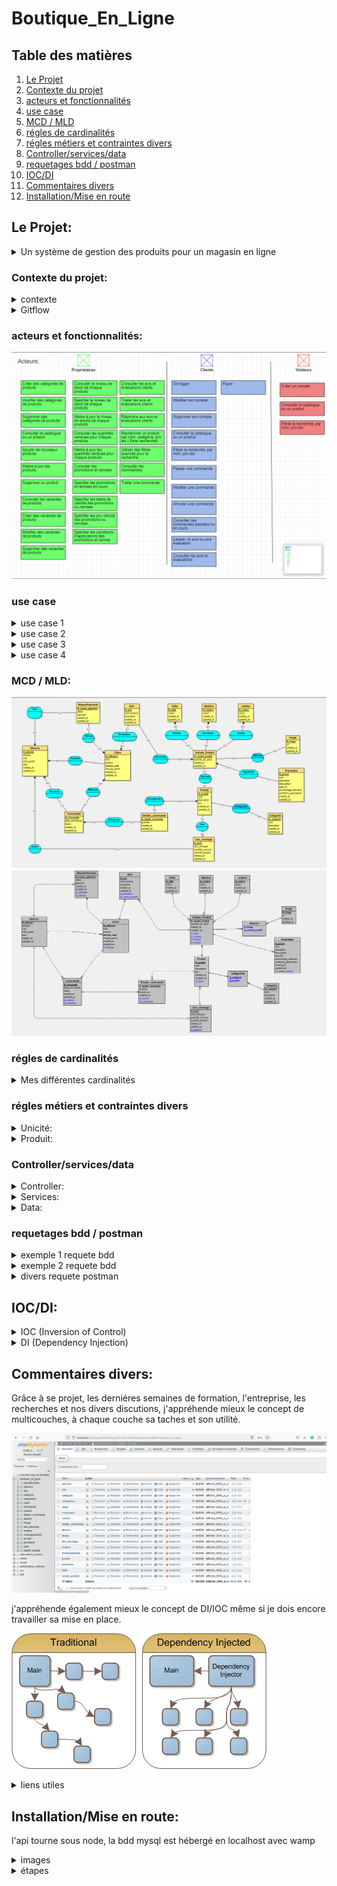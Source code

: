 ﻿# Boutique_En_Ligne  

## Table des matières

1. [Le Projet](#Le-Projet)
2. [Contexte du projet](#Contexte-du-projet)
3. [acteurs et fonctionnalités](#acteurs-et-fonctionnalités)
4. [use case](#use-case)
5. [MCD / MLD](#mcd--mld)
6. [régles de cardinalités](#régles-de-cardinalités)
7. [régles métiers et contraintes divers](#régles-métiers-et-contraintes-divers)
9. [Controller/services/data](#Controllerservicesdata)
10. [requetages bdd / postman](#requetages-bdd--postman)
11. [IOC/DI](#iocdi)
12. [Commentaires divers](#Commentaires-divers)
12. [Installation/Mise en route](#installationmise-en-route)





## Le Projet:

<details>
   <summary>Un système de gestion des produits pour un magasin en ligne</summary>
    Une entreprise de magasin en ligne souhaite gérer efficacement ses stocks de produit, ajuster les prix , permettre aux clients de faire des commandes et de             répondre aux besoins des clients de manière rapide et précise.
 </details>


 ### Contexte du projet:
  
  <details>
      <summary>contexte</summary>
      Vous avez été chargé de développer un système de gestion des produits pour un magasin en ligne. L'objectif est de permettre aux propriétaires du magasin de gérer       efficacement leur catalogue de produits, d'ajouter de nouveaux produits, de mettre à jour les informations existantes et de suivre les stocks. Voici un ensemble       de fonctionnalités pour le système de gestion des produits :

      **Gestion des catégories **:
      Les propriétaires du magasin doivent pouvoir créer, modifier et supprimer des catégories de produits.
      Chaque produit doit être associé à une ou plusieurs catégories pour une organisation facile du catalogue.

      Ajout et modification de produits :
      Les propriétaires du magasin doivent pouvoir ajouter de nouveaux produits en fournissant des détails tels que le nom, la description, les images, les prix, etc.
      Ils doivent également pouvoir modifier les informations existantes pour mettre à jour les prix, les descriptions, les images, etc.

      Gestion des variantes de produits :
      Certains produits peuvent avoir des variantes, tels que différentes tailles, couleurs, options, etc.
      Les propriétaires du magasin doivent pouvoir gérer ces variantes et spécifier les stocks disponibles pour chaque variante.

      Gestion des stocks :
      Le système doit permettre aux propriétaires du magasin de suivre les niveaux de stock de chaque produit.
      Ils doivent pouvoir ajouter des stocks lorsqu'ils reçoivent de nouvelles livraisons et mettre à jour les quantités vendues.


      Gestion des promotions et des remises :
      Les propriétaires du magasin doivent pouvoir définir des promotions et des remises sur certains produits ou catégories.
      Ils doivent pouvoir spécifier les dates de validité, les prix réduits, les conditions d'application, etc.


      Gestion des avis et des évaluations :
      Les clients doivent pouvoir laisser des avis et des évaluations sur les produits.
      Les propriétaires du magasin doivent pouvoir afficher, gérer et répondre à ces avis.

      Recherche et filtrage :
      Le système doit permettre aux propriétaires du magasin de rechercher des produits par nom, catégorie, prix, etc.
      Des options de filtrage avancées peuvent être fournies pour faciliter la navigation et la recherche des produits.

      Gestion des commandes :
      Le système doit être intégré à la gestion des commandes pour suivre les ventes de produits et ajuster les stocks en conséquence.

      Ce système de gestion des produits permettra aux propriétaires du magasin de gérer efficacement leur catalogue en ligne, de suivre les stocks, d'ajuster les           prix et de répondre aux besoins des clients de manière rapide et précise.

  </details>
  
  
<details>

<summary>Gitflow</summary>


#### Mes branches

La branche Main est le miroir de ma production. Il est donc logique que l'on ne puisse y pousser nos modifications directement.

La branche develop centralise toutes les nouvelles fonctionnalités qui seront livrées dans la prochaine version. Ici, il va falloir se forcer à ne pas y faire de modifications directement.
  
Trois autres types de branches vont ensuite nous permettre de travailler :
 <details>
    <summary>feature</summary>
   Je développe des fonctionnalités

Je vais développer sur une branche de type feature.

git checkout -b feature/<nom> develop

Si je développe une nouvelle fonctionnalité, elle sera logiquement appliquée à la prochaine version : je crée de ce fait ma branche à partir de la branche develop.

Je commence ainsi à travailler à partir du code mis à jour pour la nouvelle version.

git checkout dev
git merge feature/<nom> --no-ff
git branch -d feature/<nom>

Lorsque j'ai fini mon travail, je rapatrie celui-ci sur la branche de développement et je supprime la branche feature qui est devenue obsolète.
  </details>
    <details>
      <summary>release</summary>
Je prépare une nouvelle version pour la mise en production

Je vais travailler sur une branche de type release.

git checkout -b release/<version> develop

Je crée la branche à partir de la branche develop, ainsi, je pourrais lancer mes tests et appliquer mes corrections pendant que mes collègues commencent déjà le développement de nouvelles fonctionnalités pour la version suivante.

git checkout dev
git merge release/<version> --no-ff

git checkout master
git merge release/<version> --no-ff
git tag <version>

git branch -d release/<version>

Lorsque tous mes tests sont passés avec succès et que ma nouvelle version est prête à être mise en production, je pousse tout sur la branche Main et je n’oublie pas d'appliquer mes corrections à la branche de développement.

Je crée aussi un tag sur le dernier commit de la branche de production avec mon numéro de version afin de m’y retrouver plus tard.

Et, enfin, je supprime la branche release car maintenant, elle ne sert plus à grand-chose.
   </details>
     <details> 
       <summary>hotfix</summary>
       Je corrige un bug en production

Je vais donc travailler sur une branche de type hotfix.

git checkout -b hotfix/<name> master

Pour ce cas particulier, je crée ma branche à partir du miroir de production. En effet, je ne veux pas que toutes les fonctionnalités de ma branche de développement se retrouvent en production lors d’une simple correction de bug.

git checkout dev
git merge hotfix/<name> --no-ff

git checkout master
git merge hotfix/<name> --no-ff
git tag <version>

git branch -d hotfix/<name>

Mon bug étant corrigé, je dois l’appliquer sur le dev et la prod. Une fois encore je versionne avec un tag sur la branche Main et je supprime la branche hotfix.
      </details>
  
   
</details>


   ### acteurs et fonctionnalités:
![Screenshot test.](asset/image/acteurs.png)

   ### use case

<details>
   <summary>use case 1 </summary>
![usecase1](https://github.com/LegrandThomas/Boutique_En_Ligne/assets/103045194/2a768d40-cebf-4dba-a35f-b23163d72d21)
</details>

<details>
   <summary>use case 2 </summary>
![usecase2](https://github.com/LegrandThomas/Boutique_En_Ligne/assets/103045194/33036cbf-1f45-4746-aac3-fdc0b30f68e8)
</details>

<details>
   <summary>use case 3 </summary>
![usecase3](https://github.com/LegrandThomas/Boutique_En_Ligne/assets/103045194/0945a5e6-d37a-4d5d-ab22-a9230e935e2e)
</details>

<details>
   <summary>use case 4</summary>
![usecase4](https://github.com/LegrandThomas/Boutique_En_Ligne/assets/103045194/2a87c0c4-9a87-4b05-8111-0c9158d3c5d0)
</details>



   ### MCD / MLD:
![Screenshot test.](asset/image/mcd_boutique_en_ligne.png)
![Screenshot test.](asset/image/mld_boutique_en_ligne.png)


   ### régles de cardinalités

<details>
   <summary>Mes différentes cardinalités</summary>
<details>
   
 <summary>régle 1:</summary>
   -un produit appartient à 1 ou plusieurs catégories
   / une catégorie catégorise 0 ou plusieurs produits
</details>

<details>
 <summary>régle 2:</summary>
   -un lieu de stockage stock 0 ou plusieurs produits
   / un produit se trouve dans 1 et 1 seul lieu de stockage
</details>

<details>
 <summary>régle 3:</summary>
   -un produit est décliné en 1 ou plusieurs variant produit
   / un variant produit correspond à 1 et 1 seul produit
</details>

<details>
 <summary>régle 4:</summary>
   -un produit peut correspondre à 0 ou plusieurs détails de commande
   / un détail de commande correspond à 1 et 1 seul produit
</details>

<details>
 <summary>régle 5:</summary>
   -un lieu de stockage se situe à 1 et 1 seule adresse
   / une adresse est attribuée à 0 ou 1 lieu de stockage
</details>

<details>
 <summary>régle 6:</summary>
   -un  détail de commande compose 1 et 1 seul commande
   / une commande est composée de 1 ou plusieurs détails de commande
</details>

<details>
 <summary>régle 7:</summary>
   -un  détail de commande compose 1 et 1 seul commande
   / une commande est composée de 1 ou plusieurs détails de commande
</details>

<details>
 <summary>régle 8:</summary>
   -une commande est reçue à 1 et 1 seule adresse
   / une adresse peut recevoir 0 ou plusieurs commandes
</details>

<details>
 <summary>régle 9:</summary>
   -une commande est effectuée par 1 et 1 seul client
   / un client peut effectuer 0 ou plusieurs commandes
</details>

<details>
 <summary>régle 10:</summary>
   -un client posséde 1 et 1 seule adresse
   / une adresse est possédée par 0 ou plusieurs clients
</details>

<details>
 <summary>régle 11:</summary>
   -un moyen de paiement est utilisé par 1 et 1 seul client
   / un client utilise 1 ou plusieurs moyens de paiements
</details>

<details>
 <summary>régle 12:</summary>
   -un client peut emmmettre 0 ou plusieurs avis
   / un avis est emis par 1 et 1 seul client
</details>

<details>
 <summary>régle 13:</summary>
   -un avis concerne 1 et 1 seul variant_produit
   / un variant produit est concerné par 0 ou plusieurs avis
</details>

<details>
 <summary>régle 14:</summary>
   -un variant produit exsiste en 1 et 1 seule taille
   / une taille peut concerner 0 ou plusieurs produit variant
</details>

<details>
 <summary>régle 15:</summary>
   -un variant produit est conçu en 1 et 1 seule matière
   / une matière peut concerner 0 ou plusieurs produit variant
</details>

<details>
 <summary>régle 16:</summary>
   -un variant produit est coloré en 1 et 1 seule couleur
   / une couleur peut concerner 0 ou plusieurs produit variant
</details>

<details>
 <summary>régle 17:</summary>
   -un variant produit peut être illustrer par 0 ou plusieurs images
   / une image illustre 0 ou plusieurs produit variant
</details>

<details>
 <summary>régle 18:</summary>
   -un variant produit peut être concerner par 0 ou plusieurs promotions
   / une promotion est appliqué à 1 et 1 seul produit variant
</details>

</details>


### régles métiers et contraintes divers

<details>
 <summary>Unicité:</summary>
   
   * lors de la création d'un produit son nom doit être unique 
   * lors de la crétaion d'une catégorie son nom doit être unique  
   * lors de la création d'une taille sa valeur doit être unique  
   * lors de la création d'une couleur sa valeur doit être unique  
   * lors de la création d'une matiére sa valeur doit être unique
 
</details>

<details>
 <summary>Produit:</summary>
   
   * lors de la création d'un produit son ID n'a pas à être renseigné 
   * lors de la création d'un produit son nom est OBLIGATOIRE  type string
   * lors de la création d'un produit son prix est OBLIGATOIRE  type float
   * lors de la création d'un produit sa description est OBLIGATOIRE type string 
   * lors de la création d'un produit l'ID du stock est OBLIGATOIRE et doit CORRESPONDRE à un stock exsistant en base type int 
   * lors de la création d'un produit son created_at est NON REQUiS type timestamp currentDate 
   * lors de la création d'un produit son updated_at est NON REQUiS type timestamp currentDate , attributs(updated on UPDATE)
  
 Pour les 4 'OBLIGATOIRES', je ne souhaite pas enregistré en base de donnée un produit incomplet, en effet nous avons vu dans les use case que les acteurs pouvaient  
 consulter le catalogue de produit et je ne souhaite pas qu'ils tombe sur un produit donc il manquerais des informations.  
 Et pour moi, un produit à obligatoirement un lieu de stockage exsistant en bdd pour la traçabilité
</details>



### Controller/services/data

<details>
 <summary>Controller:</summary>
   
   Point d'entrée de l'api via le routing son role se limite à faire les controles standard (input null or empty, sanitize ..) puis apellé le service de la couche        business concernée.
 
</details>

<details>
 <summary>Services:</summary>
   
  Représente la couche business de mon aplication multicouches responsable du controle de la bonne application des régles métiers
         par exemple : lors de la création d'un produit c'est cette couche qui va controller que l'id du stock qu'elle à reçu du controller est bien un id présent en bdd au niveau des lieux de stockages en appelant la couche data concernée.
 
</details>

<details>
 <summary>Data:</summary>
   
  Représente l'unique couche qui communique avec la base de données et qui peux intéragir avec. Elle n'a plus à se soucier des divers controles car ils ont étaient réalisés par les couches du dessus, sont rôle n'est que d'effectuer des actions unitaires sur la base de données et de retourner à la couche supérieur (la business)   son retour, afin que cette derniére fasse remonter également son retour à la couche controller qui elle communique avec le client afin de lui renvoyer les résultats
 
</details>



### requetages bdd / postman

<details>
 <summary>exemple 1 requete bdd</summary>
   requete pour afficher des informations concernant les ou les produits de taille 'S' en 'Blanc' et en 'Coton'
   
select produit.nom,produit.description,produit.prix ,vp.id_variant_produit,vp.quantite_en_stock,t.valeur as taille,c.valeur as couleur ,m.valeur as matière
from produit
inner join variant_produit as vp on(produit.id_produit=vp.id_produit)
INNER JOIN taille AS t on (t.id_taille=vp.id_taille)
inner join couleur as c on (c.id_couleur=vp.id_couleur)
inner join matiere as m on(m.id_matiere=vp.id_matiere)
where t.valeur="S" and c.valeur="Blanc" and m.valeur="coton" 

  ![Screenshot test.](asset/image/requete1.png)
</details>

<details>
 <summary>exemple  2 requete bdd</summary>
   requete pour afficher des informations ( nom, prenom, adresse, produit, commandé, quantité etc) concernant la commande n ° 1

select c.nom,c.prenom,adresse.adresse,adresse.ville,adresse.code_postal,adresse.pays,p.nom,p.description,p.prix,dt.quantite as quantité_commandé 
from adresse
inner join client as c on (c.id_adresse=adresse.id_adresse)
inner join commande as co on(co.id_utilisateur=c.id_utilisateur)
inner join details_commande as dt on (dt.id_commande=co.id_commande)
inner join produit as p on (p.id_produit=dt.id_produit)
where co.id_commande=1

  ![Screenshot test.](asset/image/requete2.png)
</details>


<details>
   <summary>divers requete postman</summary>
voici quelque retour postman
on peut voir différent rétour d'erreur selon si c'est dans le controler, le service, ou la couche d'acces au donnéees où il y a une une erreur
l'erreur  et ou la response est différente selon ou elle est catch

 ![Screenshot test.](asset/image/postman1.png)
 ![Screenshot test.](asset/image/postman2.png)
 ![Screenshot test.](asset/image/postman3.png)
 ![Screenshot test.](asset/image/postman4.png)
 ![Screenshot test.](asset/image/postman5.png)
 ![Screenshot test.](asset/image/postamncatch.png)
 ![Screenshot test.](asset/image/postmancatch2.png)

</details>



## IOC/DI:

<details>
   <summary>IOC (Inversion of Control)</summary>

    L'Inversion de Contrôle est un principe de conception logicielle qui vise à inverser le flux de contrôle d'une application. Dans une application classique, on a le contrôle sur la manière dont les différentes parties du code interagissent les unes avec les autres. Avec l'IOC, cette responsabilité est déléguée à un conteneur ou un framework qui gère les dépendances et les relations entre les composants de l'application. L'IOC favorise donc la modularité, la réutilisabilité et facilite les tests unitaires en permettant de remplacer facilement les dépendances par des faux objets (mocks) lors des tests.

    ⚠ Je ne suis pas encore parvenu à mettre en place le contenaire dans mon apllication, mais ce n'est que partie remise, mais tu en trouveras trace dans les commentaires du code
 </details>

<details>
   <summary>DI (Dependency Injection)</summary>

    L'Injection de Dépendances est un concept étroitement lié à l'IOC. Il s'agit d'un moyen de mettre en œuvre l'IOC en permettant aux dépendances d'un objet d'être injectées par un composant externe. Au lieu de créer directement les objets dont il a besoin, un objet dépendant les reçoit via un constructeur, une méthode ou des propriétés, sans avoir à les instancier lui-même. Cela rend le code plus flexible, car les dépendances peuvent être facilement changées ou mises à jour sans avoir à modifier l'objet dépendant. Le DI facilite également la gestion des dépendances et la réduction des couplages entre les composants.

    ⚠ idem faute de contenaire je ne suis pas parvenu à le mettre en place, mais tu en trouveras trace dans les commentaires du code, je ne suis pas loin, en tout cas je comprend le principe, me reste à l'appliquer
 </details>


 ## Commentaires divers:

 Grâce à se projet, les derniéres semaines de formation, l'entreprise, les recherches et nos divers discutions, j'appréhende mieux le concept de multicouches, à chaque couche sa taches et son utilité.

![Screenshot test.](asset/image/bdd.png)

j'appréhende  également mieux le concept de DI/IOC même si je dois encore travailler sa mise en place.

![Screenshot test.](asset/image/ioc.gif)


<details>
   <summary>liens utiles</summary>

                *  https://blog.logrocket.com/dependency-injection-node-js-typedi/
                *  https://grafikart.fr/tutoriels/ioc-container-facades-473
                *  https://medium.com/ividata-link/c-linjection-de-d%C3%A9pendances-di-et-l-inversion-de-contr%C3%B4le-ioc-48dbe76cff6b
                *  https://jsmanifest.com/dependency-injection-container-in-javascript/
 </details>


 ## Installation/Mise en route:

   l'api tourne sous node, la bdd mysql est hébergé en localhost avec wamp 
<details>
   <summary>images</summary>

   ![Screenshot test.](asset/image/bdd.png)
   ![Screenshot test.](asset/image/co.png)    

   🖢 ici il faudra un .env a la racine du projet avec   host, username, password et nom de la bdd, ou modifier les infos selon les tiennes      
 </details>


<details>
   <summary>étapes</summary>

                1. cloner le repo
                2. npm i pour installer les dépendance
                3. créer et configurer le .env
                4. dans la console ==>   babel-node server.js
 </details>

